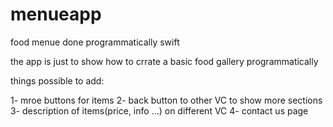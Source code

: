 # menueapp
food menue done programmatically swift  

the app is just to show how to crrate a basic food gallery programmatically


things possible to add:

1- mroe buttons for items 
2- back button to other VC to show more sections 
3- description of items(price, info ...) on different VC 
4- contact us page 
